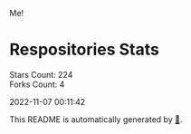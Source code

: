 Me!

# Respositories Stats
Stars Count: 224  
Forks Count: 4

2022-11-07 00:11:42  

This README is automatically generated by [🐰](https://github.com/rnitta/rnitta).
